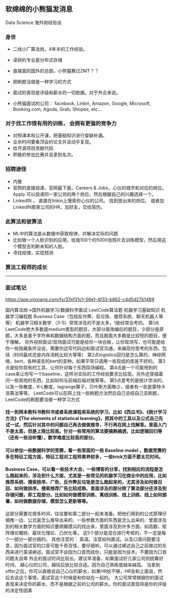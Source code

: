 ## 软绵绵的小熊猫发消息
Data Science 海外岗经验谈
### 身世
- 二线小厂算法岗，4年半的工作经验。
- 读研的专业是分布式存储
- 直接面的国外的总部。小熊猫赛过ZMT？？

- 把刷题当做是一种学习的方式
- 面试的表现是评级和薪水的一切依据。对于外企来说。
- 小熊猫面试的公司：
facebook, Linkin, Amazon, Google, Microsoft, Booking.com, Agoda, Grab, Shopee, etc...

### 对于找工作很有用的训练， 会拥有更强的竞争力
- 对照课本和公开课，把基础知识进行查缺补漏。
- 业余时间要看顶会的论文并且动手复现。
- 给开源项目贡献代码
- 积极的参加比赛并且拿到名次。 

### 招聘途径
- 内推
- 官网的直接投递，官网最下面，Careers & Jobs，心仪的城市和对应的岗位。Apply
可以投递同一家公司的两个岗位，然后根据自己的兴趣选择一个。
- LinkedIN ， 直接在linkin上搜索你心仪的公司。 找到放出来的岗位。 或者加LinkedIN那家公司的HR，加好友，交给简历。

### 此算法和彼算法
- ML中的算法是从数据中获取规律，并解决实际的问题
- 比如做一个人脸识别的应用，给我100个的5000张照片去训练模型，然后用这个模型去判断未知的人脸。
- 寻找规律，实现预测

### 算法工程师的成长


---


### 面试笔记
https://app.yinxiang.com/fx/37ef31c1-56e1-4f33-b862-c4d5d27b1489

国内算法岗->国外机器学习/数据科学面试
LeetCode算法题
机器学习基础知识
机器学习编程题
Business Case（包括反作弊、反垃圾、推荐系统、聊天机器人等等）
机器学习相关数学
（3-5）常常涉及的不是太多，1是经常会考的。
第1点LeetCode绝大多数是medium类型的题目，大部分是改编后的题目，少部分是原题，大多是基于字符串和数据结构方面的题，而且题面大多数是比较短的题目，便于理解。
另外视频面试/现场面试可能是给你一块白板，让你现场写，也可能是给你一些隐藏条件没说，需要你边写代码边和面试官沟通，来展现你思考的东西，包括（时间最优还是内存消耗比较大等等）
第2点logistics回归是怎么算的，神经网络，bert，各种语言的bert的变种。如果平常只调用一些现成的库是不好的。
第3点是给你现有的工具，让你针对每个东西现场编程。
第4点是一个可能用到的case来让你写一个baseline，这样对实际的工作经验要求比较高，另外还穿插着问一些其他的东西，比如如何与前端后端对接等等。
第5点爱考的是统计学派的，以及一些散度，K-L散度，lagrange算子，贝叶斯方面略少，或者有一些是蒙特卡洛算法等等。
LeetCode可以在网上找一些刷题方法然后自己总结自己去刷题，LeetCode的刷题要当做一种学习方式
#### 找一到两本教科书教科书或者系统课程来系统的学习，比如《西瓜书》、《统计学习方法》《The elements of statistical learning》，把其中的工具以及公式自己先试一试，然后针对其中的问题自己再去做做推导，不行再在网上找解答。里面入门不是太高，但是上限比较高。针对一些常用的算法要搞熟搞透，比如逻辑回归等（还有一些没听懂），数学难度比较高的部分。
#### 可以参加一些数据科学的竞赛，看一些里面的一些 **Baseline model** ，数据竞赛的多在特征工程方面，特征工程对工程师素养较多，一些trick方面不要太花时间。
#### Business Case，可以看一些技术大会，一些博客的分享，找到相应的流程是怎么跑起来的，涉及到什么方面，尤其是一些常见的机器学习在商业中的应用，比如**推荐系统、搜索排序、广告、反作弊反垃圾是怎么跑起来的**，尤其涉及如何做**召回、如何做排序**。搜索推荐广告比较成熟、里面涉及的部分除了算法部分还涉及到存储问题，即工程部分。比如如何**做模型训练、离线训练、线上训练、线上如何部署、如何做数据存储，模型怎么更新等等。**
这部分需要花很多时间，往往要和第二部分一起来准备。把他们用到的公式原理仔细推一边、公式是怎么推导出来的、一些参数方面的东西是怎么出来的、里面涉及到的相关数学方面的知识要顺藤摸瓜的找出来，里面涉及到许多方面，如高数、矩阵理论概统、最优化理论、凸优化等。
这5个部分是混合进行考核的，不一定是每个一部分一部分搞的。
其他注意的：
英语。注意如何面试。以及口音问题要注意，因为面试官的口音可能千奇百怪，要仔细听。可以通过阐述自己之前做过的东西来进行英语阐述。面试官不会因为口音而挂你，只能是因为技术。不要因为口音问题太自卑
外企的面试时间比较长。建议早准备，如果面试好几家公司则统筹好时间。
越心仪的公司，越往后放比较合适。因为自己熟练度越来越高。
当拿到offer之后，你可以直接说自己心仪的薪水，如果HR给不够，HR会和上面说，然后去谈这个事情，面试官这个时候是和你站在一起的。
大公司常常根据你的面试表现来决定你的薪水、而不是根据之前的公司的薪水。你的面试表现将是你的评级的决定性因素

